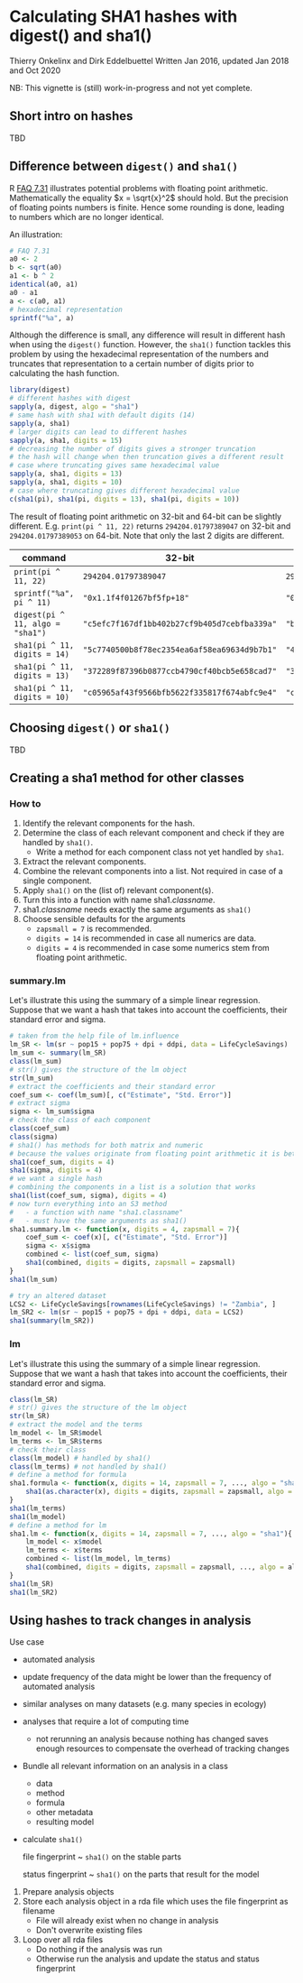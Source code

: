 
# Calculating SHA1 hashes with digest() and sha1()

Thierry Onkelinx and Dirk Eddelbuettel
Written Jan 2016, updated Jan 2018 and Oct 2020


NB: This vignette is (still) work-in-progress and not yet complete.

## Short intro on hashes

TBD

## Difference between `digest()` and `sha1()`

R [FAQ 7.31](https://cran.r-project.org/doc/FAQ/R-FAQ.html#Why-doesn_0027t-R-think-these-numbers-are-equal_003f) illustrates potential problems with floating point arithmetic. Mathematically the equality $x = \sqrt{x}^2$ should hold. But the precision of floating points numbers is finite. Hence some rounding is done, leading to numbers which are no longer identical.

An illustration:

```r
# FAQ 7.31
a0 <- 2
b <- sqrt(a0)
a1 <- b ^ 2
identical(a0, a1)
a0 - a1
a <- c(a0, a1)
# hexadecimal representation
sprintf("%a", a)
```

Although the difference is small, any difference will result in different hash when using the `digest()` function.
However, the `sha1()` function tackles this problem by using the hexadecimal representation of the numbers and truncates
that representation to a certain number of digits prior to calculating the hash function.

```r
library(digest)
# different hashes with digest
sapply(a, digest, algo = "sha1")
# same hash with sha1 with default digits (14)
sapply(a, sha1)
# larger digits can lead to different hashes
sapply(a, sha1, digits = 15)
# decreasing the number of digits gives a stronger truncation
# the hash will change when then truncation gives a different result
# case where truncating gives same hexadecimal value
sapply(a, sha1, digits = 13)
sapply(a, sha1, digits = 10)
# case where truncating gives different hexadecimal value
c(sha1(pi), sha1(pi, digits = 13), sha1(pi, digits = 10))
```

The result of floating point arithmetic on 32-bit and 64-bit can be slightly different. E.g. `print(pi ^ 11, 22)` returns `294204.01797389047` on 32-bit and `294204.01797389053` on 64-bit. Note that only the last 2 digits are different.

| command | 32-bit | 64-bit|
| - | - | - |
| `print(pi ^ 11, 22)` | `294204.01797389047` | `294204.01797389053` |
| `sprintf("%a", pi ^ 11)`| `"0x1.1f4f01267bf5fp+18"` | `"0x1.1f4f01267bf6p+18"` |
| `digest(pi ^ 11, algo = "sha1")` | `"c5efc7f167df1bb402b27cf9b405d7cebfba339a"` | `"b61f6fea5e2a7952692cefe8bba86a00af3de713"`|
| `sha1(pi ^ 11, digits = 14)` | `"5c7740500b8f78ec2354ea6af58ea69634d9b7b1"` | `"4f3e296b9922a7ddece2183b1478d0685609a359"` |
| `sha1(pi ^ 11, digits = 13)` | `"372289f87396b0877ccb4790cf40bcb5e658cad7"` | `"372289f87396b0877ccb4790cf40bcb5e658cad7"` |
| `sha1(pi ^ 11, digits = 10)` | `"c05965af43f9566bfb5622f335817f674abfc9e4"` | `"c05965af43f9566bfb5622f335817f674abfc9e4"` |

## Choosing `digest()` or `sha1()`

TBD

## Creating a sha1 method for other classes

### How to

1. Identify the relevant components for the hash.
1. Determine the class of each relevant component and check if they are handled by `sha1()`.
    - Write a method for each component class not yet handled by `sha1`.
1. Extract the relevant components.
1. Combine the relevant components into a list. Not required in case of a single component.
1. Apply `sha1()` on the (list of) relevant component(s).
1. Turn this into a function with name sha1._classname_.
1. sha1._classname_ needs exactly the same arguments as `sha1()`
1. Choose sensible defaults for the arguments
    - `zapsmall = 7` is recommended.
    - `digits = 14` is recommended in case all numerics are data.
    - `digits = 4` is recommended in case some numerics stem from floating point arithmetic.

###  summary.lm

Let's illustrate this using the summary of a simple linear regression. Suppose that we want a hash that takes into account the coefficients, their standard error and sigma.

```r
# taken from the help file of lm.influence
lm_SR <- lm(sr ~ pop15 + pop75 + dpi + ddpi, data = LifeCycleSavings)
lm_sum <- summary(lm_SR)
class(lm_sum)
# str() gives the structure of the lm object
str(lm_sum)
# extract the coefficients and their standard error
coef_sum <- coef(lm_sum)[, c("Estimate", "Std. Error")]
# extract sigma
sigma <- lm_sum$sigma
# check the class of each component
class(coef_sum)
class(sigma)
# sha1() has methods for both matrix and numeric
# because the values originate from floating point arithmetic it is better to use a low number of digits
sha1(coef_sum, digits = 4)
sha1(sigma, digits = 4)
# we want a single hash
# combining the components in a list is a solution that works
sha1(list(coef_sum, sigma), digits = 4)
# now turn everything into an S3 method
#   - a function with name "sha1.classname"
#   - must have the same arguments as sha1()
sha1.summary.lm <- function(x, digits = 4, zapsmall = 7){
    coef_sum <- coef(x)[, c("Estimate", "Std. Error")]
    sigma <- x$sigma
    combined <- list(coef_sum, sigma)
    sha1(combined, digits = digits, zapsmall = zapsmall)
}
sha1(lm_sum)

# try an altered dataset
LCS2 <- LifeCycleSavings[rownames(LifeCycleSavings) != "Zambia", ]
lm_SR2 <- lm(sr ~ pop15 + pop75 + dpi + ddpi, data = LCS2)
sha1(summary(lm_SR2))
```

###  lm

Let's illustrate this using the summary of a simple linear regression. Suppose that we want a hash that takes into account the coefficients, their standard error and sigma.

```r
class(lm_SR)
# str() gives the structure of the lm object
str(lm_SR)
# extract the model and the terms
lm_model <- lm_SR$model
lm_terms <- lm_SR$terms
# check their class
class(lm_model) # handled by sha1()
class(lm_terms) # not handled by sha1()
# define a method for formula
sha1.formula <- function(x, digits = 14, zapsmall = 7, ..., algo = "sha1"){
    sha1(as.character(x), digits = digits, zapsmall = zapsmall, algo = algo)
}
sha1(lm_terms)
sha1(lm_model)
# define a method for lm
sha1.lm <- function(x, digits = 14, zapsmall = 7, ..., algo = "sha1"){
    lm_model <- x$model
    lm_terms <- x$terms
    combined <- list(lm_model, lm_terms)
    sha1(combined, digits = digits, zapsmall = zapsmall, ..., algo = algo)
}
sha1(lm_SR)
sha1(lm_SR2)
```

## Using hashes to track changes in analysis

Use case

- automated analysis
- update frequency of the data might be lower than the frequency of automated analysis
- similar analyses on many datasets (e.g. many species in ecology)
- analyses that require a lot of computing time
    - not rerunning an analysis because nothing has changed saves enough resources to compensate the overhead of tracking changes

- Bundle all relevant information on an analysis in a class
    - data
    - method
    - formula
    - other metadata
    - resulting model
- calculate `sha1()`

    file fingerprint
      ~ `sha1()` on the stable parts

    status fingerprint
      ~ `sha1()` on the parts that result for the model

1. Prepare analysis objects
1. Store each analysis object in a rda file which uses the file fingerprint as filename
    - File will already exist when no change in analysis
    - Don't overwrite existing files
1. Loop over all rda files
    - Do nothing if the analysis was run
    - Otherwise run the analysis and update the status and status fingerprint
